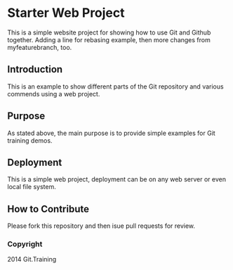 # Starter Web Project

This is a simple website project for
showing how to use Git and Github together.
Adding a line for rebasing example, then more
changes from myfeaturebranch, too.

## Introduction

This is an example to show different parts of the Git repository 
and various commends using a web project.

## Purpose

As stated above, the main purpose is to provide
simple examples for Git training demos.

## Deployment

This is a simple web project, deployment 
can be on any web server or even local
file system.


## How to Contribute

Please fork this repository and then isue pull requests for 
review.

### Copyright

2014 Git.Training